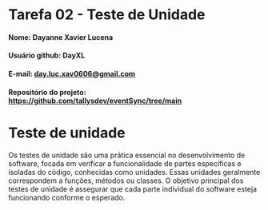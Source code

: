 # Tarefa 02 - Teste de Unidade

#### Nome: Dayanne Xavier Lucena
#### Usuário github: DayXL
#### E-mail: day.luc.xav0606@gmail.com
#### Repositório do projeto: https://github.com/tallysdev/eventSync/tree/main

# Teste de unidade
Os testes de unidade são uma prática essencial no desenvolvimento de software, focada em verificar a funcionalidade de partes específicas e isoladas do código, conhecidas como unidades. Essas unidades geralmente correspondem a funções, métodos ou classes. O objetivo principal dos testes de unidade é assegurar que cada parte individual do software esteja funcionando conforme o esperado.
